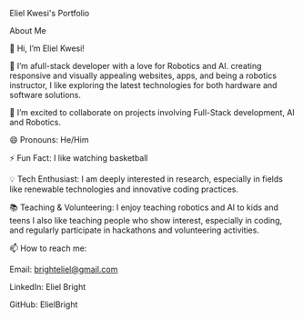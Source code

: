 Eliel Kwesi's Portfolio


About Me

👋 Hi, I’m Eliel Kwesi!

👀 I’m afull-stack developer with a love for Robotics and AI. creating responsive and visually appealing websites, apps, and being a robotics instructor, I like exploring the 
latest technologies for both hardware and software solutions.


💞️ I’m excited to collaborate on projects involving Full-Stack development, AI and Robotics.


😄 Pronouns: He/Him

⚡ Fun Fact: I like watching basketball

💡 Tech Enthusiast: I am deeply interested in research, especially in fields like renewable technologies and innovative coding practices.

📚 Teaching & Volunteering: I enjoy teaching robotics and AI to kids and teens I also like teaching people who show interest, especially in coding, and regularly participate in hackathons and volunteering activities.



📫 How to reach me:

Email: brighteliel@gmail.com

LinkedIn: Eliel Bright

GitHub: ElielBright
